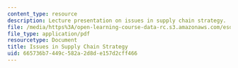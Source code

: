 ```yaml
---
content_type: resource
description: Lecture presentation on issues in supply chain strategy.
file: /media/https%3A/open-learning-course-data-rc.s3.amazonaws.com/esd-273j-logistics-and-supply-chain-management-fall-2009/665736b7449c582a2d8de157d2cff466_MITESD_273JF09_lec03.pdf
file_type: application/pdf
resourcetype: Document
title: Issues in Supply Chain Strategy
uid: 665736b7-449c-582a-2d8d-e157d2cff466
---
```

